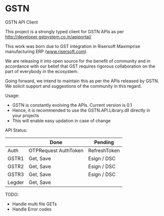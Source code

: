 # GSTN 
GSTN API Client

This project is a strongly typed client for GSTN APIs as per http://developer.gstsystem.co.in/apiportal/

This work was born due to GST integration in Risersoft Maximprise manufacturing ERP (www.risersoft.com).

We are releasing it into open source for the benefit of community and in accordance with our belief that GST requires rigorous collaboration on the part of everybody in the ecosystem.

Going forward, we intend to maintain this as per the APIs released by GSTN. We solicit support and suggestions of the community in this regard.

Usage:
- GSTN is constantly evolving the APIs. Current version is 0.1
- Hence, it is recommended to use the GSTN.API.Library.dll directly in your projects
- This will enable easy updation in case of change

API Status:

|        | Done                 | Pending      |
|--------|----------------------|--------------|
| Auth   | OTPRequest AuthToken | RefreshToken |
| GSTR1  | Get, Save            | Esign / DSC  |
| GSTR2  | Get, Save            | Esign / DSC  |
| GSTR3  | Get, Save            | Esign / DSC  |
| Legder | Get, Save            |              |

TODO:
- Handle multi file GETs
- Handle Error codes
